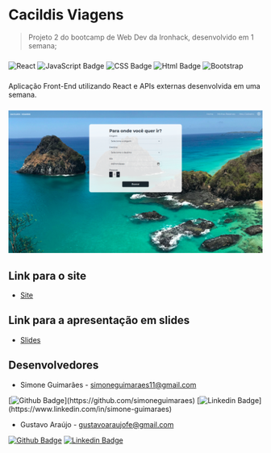 # Cacildis Viagens
>Projeto 2 do bootcamp de Web Dev da Ironhack, desenvolvido em 1 semana;
###


![React](https://camo.githubusercontent.com/4e4a3b5c3e9c00501ec866e2f2466c5a6032f838aca5f2cf3b14450e39e8a2f0/68747470733a2f2f696d672e736869656c64732e696f2f62616467652f72656163742532302d2532333230323332612e7376673f267374796c653d666f722d7468652d6261646765266c6f676f3d7265616374266c6f676f436f6c6f723d253233363144414642) ![JavaScript Badge](https://img.shields.io/badge/JavaScript-F7DF1E?style=for-the-badge&logo=javascript&logoColor=black) ![CSS Badge](https://img.shields.io/badge/CSS3-1572B6?style=for-the-badge&logo=css3&logoColor=white)  ![Html Badge](https://img.shields.io/badge/HTML5-E34F26?style=for-the-badge&logo=html5&logoColor=white)   ![Bootstrap](https://img.shields.io/badge/Bootstrap-563D7C?style=for-the-badge&logo=bootstrap&logoColor=white)

###
Aplicação Front-End utilizando React e APIs externas desenvolvida em uma semana.
###
![Cacildis Viagens](./src/assets/images/printscreen.png)
###


## Link para o site
- [Site](https://cacildis-viagens.netlify.app/)

## Link para a apresentação em slides
- [Slides](https://docs.google.com/presentation/d/10gUly10doxrOapuUQIxMY7WLWe4cSDh25B0g7Mf54BM/edit?usp=sharing)

## Desenvolvedores
- Simone Guimarães - simoneguimaraes11@gmail.com

[![Github Badge](https://img.shields.io/badge/-Github-000?style=flat-square&logo=Github&logoColor=white&link=[https://github.com/simoneguimaraes](https://github.com/simoneguimaraes))](https://github.com/simoneguimaraes) [![Linkedin Badge](https://img.shields.io/badge/-LinkedIn-blue?style=flat-square&logo=Linkedin&logoColor=white&link=[https://www.linkedin.com/in/simone-guimaraes/](https://www.linkedin.com/in/simone-guimaraes/))](https://www.linkedin.com/in/simone-guimaraes)

- Gustavo Araújo - gustavoaraujofe@gmail.com

[![Github Badge](https://img.shields.io/badge/-Github-000?style=flat-square&logo=Github&logoColor=white&link=https://github.com/gustavoaraujofe)](https://github.com/gustavoaraujofe) [![Linkedin Badge](https://img.shields.io/badge/-LinkedIn-blue?style=flat-square&logo=Linkedin&logoColor=white&link=https://www.linkedin.com/in/gustavoaraujofe)](https://www.linkedin.com/in/gustavoaraujofe)